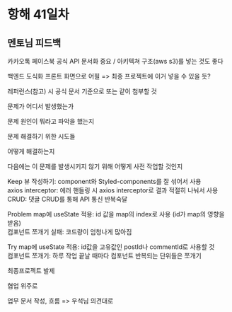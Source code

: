 # 항해 41일차

## 멘토님 피드백

카카오톡 페이스북 공식 API 문서화 중요 / 아키텍쳐 구조(aws s3)를 넣는 것도 좋다

백엔드 도식화 프론트 화면으로 어필 => 최종 프로젝트에 이거 넣을 수 있을 듯?

레퍼런스(참고) 시 공식 문서 기준으로 또는 같이 첨부할 것

문제가 어디서 발생했는가

문제 원인이 뭐라고 파악을 했는지

문제 해결하기 위한 시도들

어떻게 해결하는지

다음에는 이 문제를 발생시키지 않기 위해 어떻게 사전 작업할 것인지

Keep
뷰 작성하기: component와 Styled-components를 잘 섞어서 사용  
axios interceptor: 에러 핸들링 시 axios interceptor로 결과 적절히 나눠서 사용  
CRUD: 댓글 CRUD를 통해 API 통신 반복숙달

Problem
map에 useState 적용: id 값을 map의 index로 사용 (id가 map의 영향을 받음)  
컴포넌트 쪼개기 실패: 코드량이 엄청나게 많아짐

Try
map에 useState 적용: id값을 고유값인 postId나 commentId로 사용할 것  
컴포넌트 쪼개기: 하루 작업 끝날 때마다 컴포넌트 반복되는 단위들은 쪼개기

최종프로젝트 발제

협업 위주로

업무 문서 작성, 흐름 => 우석님 의견대로
